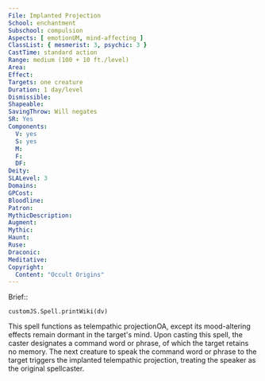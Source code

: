 ```yaml
---
File: Implanted Projection
School: enchantment
Subschool: compulsion
Aspects: [ emotionUM, mind-affecting ]
ClassList: { mesmerist: 3, psychic: 3 }
CastTime: standard action
Range: medium (100 + 10 ft./level)
Area: 
Effect: 
Targets: one creature
Duration: 1 day/level
Dismissible: 
Shapeable: 
SavingThrow: Will negates
SR: Yes
Components:
  V: yes
  S: yes
  M: 
  F: 
  DF: 
Deity: 
SLALevel: 3
Domains: 
GPCost: 
Bloodline: 
Patron: 
MythicDescription: 
Augment: 
Mythic: 
Haunt: 
Ruse: 
Draconic: 
Meditative: 
Copyright:
  Content: "Occult Origins"
---
```

Brief:: 

```dataviewjs
customJS.Spell.printWiki(dv)
```

This spell functions as telempathic projectionOA, except its mood-altering effects remain dormant in the target's mind. Upon casting this spell, the caster designates a command word or phrase, of which the target retains no memory. The next creature to speak the command word or phrase to the target triggers the implanted telempathic projection, treating the speaker as the original spellcaster.
